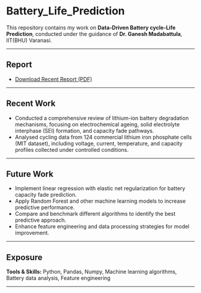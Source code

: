 # Battery_Life_Prediction

This repository contains my work on **Data-Driven Battery cycle-Life Prediction**, conducted under the guidance of **Dr. Ganesh  Madabattula**, IIT(BHU) Varanasi.

---

## Report

- [Download Recent Report (PDF)](reports/Data-driven%20prediction%20of%20battery%20cycle%20life%20before%20capacity%20degradation%20(1).pdf)

---

## Recent Work

- Conducted a comprehensive review of lithium-ion battery degradation mechanisms, focusing on electrochemical ageing, solid electrolyte interphase (SEI) formation, and capacity fade pathways.
- Analysed cycling data from 124 commercial lithium iron phosphate cells (MIT dataset), including voltage, current, temperature, and capacity profiles collected under controlled conditions.

---

## Future Work

- Implement linear regression with elastic net regularization for battery capacity fade prediction.
- Apply Random Forest and other machine learning models to increase predictive performance.
- Compare and benchmark different algorithms to identify the best predictive approach.
- Enhance feature engineering and data processing strategies for model improvement.

---

## Exposure

**Tools & Skills:** Python, Pandas, Numpy, Machine learning algorithms, Battery data analysis, Feature engineering

---

